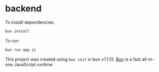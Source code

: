 # backend

To install dependencies:

```bash
bun install
```

To run:

```bash
bun run app.js
```

This project was created using `bun init` in bun v1.1.13. [Bun](https://bun.sh) is a fast all-in-one JavaScript runtime.
